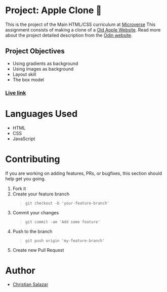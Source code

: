 # Project: Apple Clone 🍎

This is the project of the Main HTML/CSS curriculum at [Microverse](https://www.microverse.org/)
This assignment consists of making a clone of a [Old Apple Website](https://web.archive.org/web/20140301004610/http://www.apple.com/).
Read more about the project detailed description from the [Odin website](https://www.theodinproject.com/courses/html5-and-css3/lessons/building-with-backgrounds-and-gradients).


## Project Objectives

- Using gradients as background
- Using images as background
- Layout skill
- The box model


### [Live link]( https://grifo89.github.io/Apple_Clone/)

# Languages Used

- HTML
- CSS
- JavaScript

# Contributing

If you are working on adding features, PRs, or bugfixes, this section should help get you going.

1. Fork it
2. Create your feature branch
   > `git checkout -b 'your-feature-branch'`
3. Commit your changes
   > `git commit -am 'Add some feature'`
4. Push to the branch
   > `git push origin 'my-feature-branch'`
5. Create new Pull Request

# Author

- [Christian Salazar](https://github.com/Grifo89)
